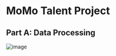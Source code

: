 # MoMo Talent Project
## Part A: Data Processing
![image](https://github.com/user-attachments/assets/b4ca25f6-cf1e-40f2-97d6-376c47589e18)
